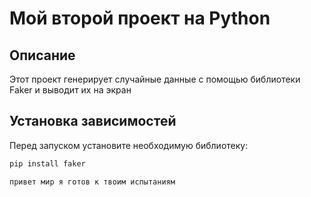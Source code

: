 # Мой второй проект на Python
## Описание
Этот проект генерирует случайные данные с помощью библиотеки Faker и выводит их на экран

## Установка зависимостей
Перед запуском установите необходимую библиотеку:
```bash
pip install faker

привет мир я готов к твоим испытаниям
